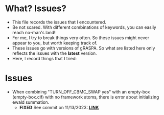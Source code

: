 # What? Issues? 
  * This file records the issues that I encountered.
  * Be not scared. With different combinations of keywords, you can easily reach no-man's land!
  * For me, I try to break things very often. So these issues might never appear to you, but worth keeping track of.
  * These issues go with versions of gRASPA. So what are listed here only reflects the issues with the **latest** version.
  * Here, I record things that I tried:
# Issues
  * When combining "TURN_OFF_CBMC_SWAP yes" with an empty-box (empty-box.cif) with no framework atoms, there is error about initializing ewald summation.
    * **FIXED** See commit on 11/13/2023: [**LINK**](https://github.com/snurr-group/CUDA-RASPA-DeepPotential/commit/ab7a890583f25aabc574df586e4c85c55c59a14f)
